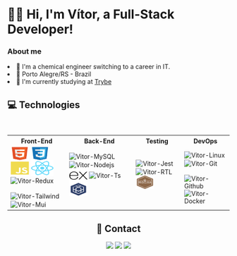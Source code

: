 # 👨‍💻 Hi, I'm Vítor, a Full-Stack Developer!

<h3><strong>About me</strong></h3>

<div align="left" style="display: inline_block">
  <li> 🧪 I'm a chemical engineer switching to a career in IT.</li>
  <li> 🧉 Porto Alegre/RS - Brazil</li>
  <li> 🔭 I'm currently studying at <a href="https://betrybe.com">Trybe</a></li>
  
## 💻 Technologies

<div align="center" style="display: inline_block"><br>

<table>
  <tr>
    <th>Front-End</th>
    <th>Back-End</th>
    <th>Testing</th>
    <th>DevOps</th>
  </tr>
  <tr>
    <td>
      <img align="center" alt="Vitor-HTML" height="30" width="42" src="https://raw.githubusercontent.com/devicons/devicon/master/icons/html5/html5-original.svg">
      <img align="center" alt="Vitor-CSS" height="30" width="42" src="https://raw.githubusercontent.com/devicons/devicon/master/icons/css3/css3-original.svg">
      <img align="center" alt="Vitor-Js" height="30" width="42" src="https://raw.githubusercontent.com/devicons/devicon/master/icons/javascript/javascript-plain.svg">
      <img align="center" alt="Vitor-React" height="36" width="52" src="https://raw.githubusercontent.com/devicons/devicon/master/icons/react/react-original.svg">
      <img align="center" alt="Vitor-Redux" height="31" width="44" src="https://cdn.jsdelivr.net/gh/devicons/devicon/icons/redux/redux-original.svg" />
      <br>
      <br>
      <img align="center" alt="Vitor-Tailwind" height="30" width="38" src="https://cdn.jsdelivr.net/gh/devicons/devicon/icons/tailwindcss/tailwindcss-plain.svg" />
      <img align="center" alt="Vitor-Mui" height="30" width="40" src="https://cdn.jsdelivr.net/gh/devicons/devicon/icons/materialui/materialui-original.svg" />
    </td>
    <td>
      <img align="center" alt="Vitor-MySQL" height="48" width="56" src="https://cdn.jsdelivr.net/gh/devicons/devicon/icons/mysql/mysql-original-wordmark.svg">
      <img align="center" alt="Vitor-Nodejs" height="32" width="42" src="https://cdn.jsdelivr.net/gh/devicons/devicon/icons/nodejs/nodejs-original.svg" />
      <img align="center" alt="Vitor-Express" height="32" width="42" src="https://raw.githubusercontent.com/devicons/devicon/master/icons/express/express-original.svg" />
      <img align="center" alt="Vitor-Ts" height="30" width="42" src="https://cdn.jsdelivr.net/gh/devicons/devicon/icons/typescript/typescript-original.svg" />
      <img align="center" alt="Vitor-Sequelize" height="30" width="42" src="https://raw.githubusercontent.com/devicons/devicon/1119b9f84c0290e0f0b38982099a2bd027a48bf1/icons/sequelize/sequelize-plain.svg" />
      <br>
      <br>       
    </td>
    <td>
      <img align="center" alt="Vitor-Jest" height="30" width="48" src="https://cdn.jsdelivr.net/gh/devicons/devicon/icons/jest/jest-plain.svg" />
      <img align="center" alt="Vitor-RTL" height="34" width="34" src="https://testing-library.com/img/octopus-128x128.png" />
      <img align="center" alt="Vitor-Mocha" height="30" width="42" src="https://raw.githubusercontent.com/devicons/devicon/master/icons/mocha/mocha-plain.svg">
      <br>
      <br>
    </td>
    <td>
      <img align="center" alt="Vitor-Linux" height="30" width="42" src="https://cdn.jsdelivr.net/gh/devicons/devicon/icons/linux/linux-original.svg" />
      <img align="center" alt="Vitor-Git" height="30" width="42" src="https://cdn.jsdelivr.net/gh/devicons/devicon/icons/git/git-original.svg" />
      <br>
      <br>
      <img align="center" alt="Vitor-Github" height="38" width="42" src="https://cdn.jsdelivr.net/gh/devicons/devicon/icons/github/github-original.svg" />
      <img align="center" alt="Vitor-Docker" height="41" width="50" src="https://cdn.jsdelivr.net/gh/devicons/devicon/icons/docker/docker-original.svg">
    </td>
  </tr>
</table>

## 💬 Contact

<div align="center" style="display: inline_block">
  <a href="https://vitorwagner.github.io" target="_blank"><img height="28rem" src="https://img.shields.io/badge/my_portfolio-3fc337?style=for-the-badge" target="_blank"></a> 
  <a href="https://www.linkedin.com/in/vitorwagner" target="_blank"><img height="28rem" src="https://img.shields.io/badge/LinkedIn-0077B5?style=for-the-badge&logo=linkedin&logoColor=white"></a> 
  <a href = "mailto:vitormwagner@gmail.com"><img height="28rem" src="https://img.shields.io/badge/Gmail-D14836?style=for-the-badge&logo=gmail&logoColor=white" target="_blank"></a>
</div>
